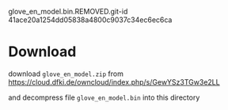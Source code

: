 glove_en_model.bin.REMOVED.git-id
41ace20a1254dd05838a4800c9037c34ec6ec6ca

# Download

download `glove_en_model.zip` from  
https://cloud.dfki.de/owncloud/index.php/s/GewYSz3TGw3e2LL

and decompress file `glove_en_model.bin` into this directory
